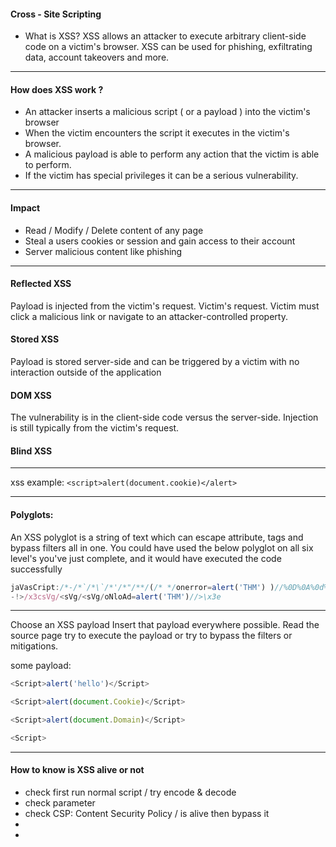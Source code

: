 #### Cross - Site Scripting

- What is XSS?
	XSS allows an attacker to execute arbitrary client-side code on a victim's browser. XSS can be used for phishing, exfiltrating data, account takeovers and more.

---
#### How does XSS work ?

- An attacker inserts a malicious script ( or a payload ) into the victim's browser
- When the victim encounters the script it executes in the victim's browser.
- A malicious payload is able to perform any action that the victim is able to perform.
- If the victim has special privileges it can be a serious vulnerability.

---
#### Impact

- Read / Modify / Delete content of any page
- Steal a users cookies or session and gain access to their account 
- Server malicious content like phishing

---
#### Reflected XSS

Payload is injected from the victim's request. Victim's request. Victim must click a malicious link or navigate to an attacker-controlled property.


#### Stored XSS

Payload is stored server-side and can be triggered by a victim with no interaction outside of the application


#### DOM XSS

The vulnerability is in the client-side code versus the server-side. Injection is still typically from the victim's request.


#### Blind XSS

--- 

xss example: `<script>alert(document.cookie)</alert>`

---
#### Polyglots:

An XSS polyglot is a string of text which can escape attribute, tags and bypass filters all in one. You could have used the below polyglot on all six level's you've just complete, and it would have executed the code successfully 

```Javascript
jaVasCript:/*-/*`/*\`/*'/*"/**/(/* */onerror=alert('THM') )//%0D%0A%0d%0a//</style/<title/</teXtarEa/</scRipt/-
-!>/x3csVg/<sVg/<sVg/oNloAd=alert('THM')//>\x3e
```

---
Choose an XSS payload 
Insert that payload everywhere possible.
Read the source page
try to execute the payload or try to bypass the filters or mitigations.

some payload:
```javascript
<Script>alert('hello')</Script>
```

```Javascript
<Script>alert(document.Cookie)</Script>
```

```Javascript
<Script>alert(document.Domain)</Script>
```

```Javascript
<Script>
```


---
#### How to know is XSS alive or not 

- check first run normal script / try encode & decode
- check parameter
- check CSP: Content Security Policy / is alive then bypass it
- 
- 